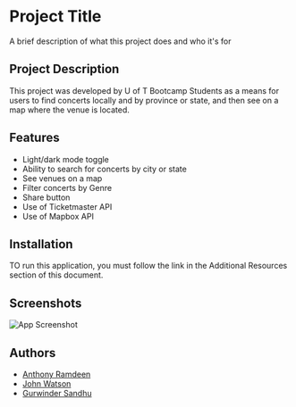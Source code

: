 
# Project Title

A brief description of what this project does and who it's for




## Project Description

This project was developed by U of T Bootcamp Students as a means for users to find concerts locally and by province or state, and then see on a map where the venue is located.
## Features

- Light/dark mode toggle
- Ability to search for concerts by city or state
- See venues on a map
- Filter concerts by Genre
- Share button
- Use of Ticketmaster API
- Use of Mapbox API



## Installation

TO run this application, you must follow the link in the Additional Resources section of this document. 
    
## Screenshots

![App Screenshot](https://via.placeholder.com/468x300?text=App+Screenshot+Here)




## Authors

- [Anthony Ramdeen](https://www.github.com/RecceRaven)
- [John Watson](https://www.github.com/jwatsoncodes)
- [Gurwinder Sandhu](https://www.github.com/daze94)
